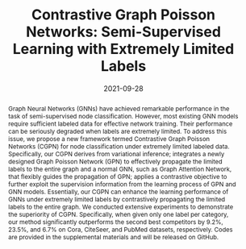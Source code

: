 ---
title: "Contrastive Graph Poisson Networks: Semi-Supervised Learning with Extremely Limited Labels"
date: 2021-09-28
publishDate: 2021-09-28T12:15:49.436331Z
authors: ["Sheng Wan", "Yibing Zhan", "Liu Liu", "Baosheng Yu", "Shirui Pan", "Chen Gong"]
publication_types: ["1"]
abstract: "Graph Neural Networks (GNNs) have achieved remarkable performance in the task of semi-supervised node classification. However, most existing GNN models require sufficient labeled data for effective network training. Their performance can be seriously degraded when labels are extremely limited. To address this issue, we propose a new framework termed Contrastive Graph Poisson Networks (CGPN) for node classification under extremely limited labeled data. Specifically, our CGPN derives from variational inference; integrates a newly designed Graph Poisson Network (GPN) to effectively propagate the limited labels to the entire graph and a normal GNN, such as Graph Attention Network, that flexibly guides the propagation of GPN; applies a contrastive objective to further exploit the supervision information from the learning process of GPN and GNN models. Essentially, our CGPN can enhance the learning performance of GNNs under extremely limited labels by contrastively propagating the limited labels to the entire graph. We conducted extensive experiments to demonstrate the superiority of CGPN. Specifically, when given only one label per category, our method significantly outperforms the second best competitors by 9.2%, 23.5%, and 6.7% on Cora, CiteSeer, and PubMed datasets, respectively. Codes are provided in the supplemental materials and will be released on GitHub."
featured: false
publication: "*2021 Conference on Neural Information Processing Systems, NeurIPS-21, Virtual-only Conference, 6-14, December, 2021*"
tags: ["Contrastive Learning", "Graph Neural Networks"]
url_pdf: ""
---